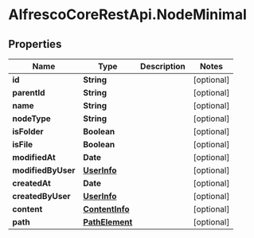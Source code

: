 # AlfrescoCoreRestApi.NodeMinimal

## Properties
Name | Type | Description | Notes
------------ | ------------- | ------------- | -------------
**id** | **String** |  | [optional] 
**parentId** | **String** |  | [optional] 
**name** | **String** |  | [optional] 
**nodeType** | **String** |  | [optional] 
**isFolder** | **Boolean** |  | [optional] 
**isFile** | **Boolean** |  | [optional] 
**modifiedAt** | **Date** |  | [optional] 
**modifiedByUser** | [**UserInfo**](UserInfo.md) |  | [optional] 
**createdAt** | **Date** |  | [optional] 
**createdByUser** | [**UserInfo**](UserInfo.md) |  | [optional] 
**content** | [**ContentInfo**](ContentInfo.md) |  | [optional] 
**path** | [**PathElement**](PathElement.md) |  | [optional] 


